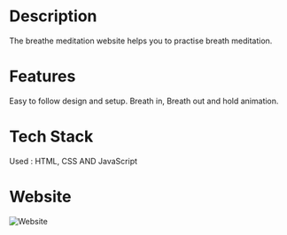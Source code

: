 # Description
The breathe meditation website helps you to practise breath meditation.

# Features 
Easy to follow design and setup.
Breath in, Breath out and hold animation.

# Tech Stack
Used : HTML, CSS AND JavaScript 

# Website
![Website](https://user-images.githubusercontent.com/98808802/219743426-08310a4e-9c63-4488-aca8-ac83ab27a818.png)
